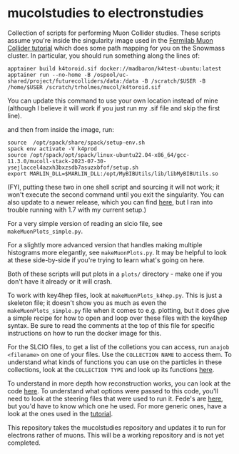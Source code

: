 # mucolstudies to electronstudies
Collection of scripts for performing Muon Collider studies. These scripts assume you're inside the singularity image used in the [Fermilab Muon Collider tutorial](https://mcdwiki.docs.cern.ch/tutorials/fermilab2022/computing_setup/) which does some path mapping for you on the Snowmass cluster. In particular, you should run something along the lines of:

```
apptainer build k4toroid.sif docker://madbaron/k4test-ubuntu:latest
apptainer run --no-home -B /ospool/uc-shared/project/futurecolliders/data:/data -B /scratch/$USER -B /home/$USER /scratch/trholmes/mucol/k4toroid.sif
```
You can update this command to use your own location instead of mine (although I believe it will work if you just run my .sif file and skip the first line). 

and then from inside the image, run:

```
source  /opt/spack/share/spack/setup-env.sh
spack env activate -V k4prod
source /opt/spack/opt/spack/linux-ubuntu22.04-x86_64/gcc-11.3.0/mucoll-stack-2023-07-30-ysejlaccel4azxh3bxzsdb7asuzxbfof/setup.sh
export MARLIN_DLL=$MARLIN_DLL:/opt/MyBIBUtils/lib/libMyBIBUtils.so
```

(FYI, putting these two in one shell script and sourcing it will not work; it won't execute the second command until you exit the singularity. You can also update to a newer release, which you can find [here](https://confluence.infn.it/display/muoncollider/Software), but I ran into trouble running with 1.7 with my current setup.)

For a very simple version of reading an slcio file, see `makeMuonPlots_simple.py`. 

For a slightly more advanced version that handles making multiple histograms more elegantly, see `makeMuonPlots.py`. It may be helpful to look at these side-by-side if you're trying to learn what's going on here.

Both of these scripts will put plots in a `plots/` directory - make one if you don't have it already or it will crash.

To work with key4hep files, look at `makeMuonPlots_k4hep.py`. This is just a skeleton file; it doesn't show you as much as even the `makeMuonPlots_simple.py` file when it comes to e.g. plotting, but it does give a simple recipe for how to open and loop over these files with the key4hep syntax. Be sure to read the comments at the top of this file for specific instructions on how to run the docker image for this.

For the SLCIO files, to get a list of the colletions you can access, run `anajob <filename>` on one of your files.
Use the `COLLECTION NAME` to access them. 
To understand what kinds of functions you can use on the particles in these collections, look at the `COLLECTION TYPE` and look up its functions [here](https://ilcsoft.desy.de/LCIO/current/doc/doxygen_api/html/namespaceEVENT.html).

To understand in more depth how reconstruction works, you can look at the code [here](https://github.com/MuonColliderSoft/DDMarlinPandora/tree/master/src). To understand what options were passed to this code, you'll need to look at the steering files that were used to run it. Fede's are [here](https://github.com/madbaron/SteeringMacros/tree/master/Reco), but you'd have to know which one he used. For more generic ones, have a look at the ones used in the
[tutorial](https://github.com/MuonColliderSoft/MuC-Tutorial/tree/master/reconstruction).

This repository takes the mucolstudies repository and updates it to run for electrons rather of muons. This will be a working repository and is not yet completed. 
